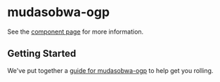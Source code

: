 mudasobwa-ogp
================

See the [component page](http://mudasobwa.github.io/wc/mudasobwa-ogp) for more information.

## Getting Started

We've put together a [guide for mudasobwa-ogp](http://www.polymer-project.org/docs/start/reusableelements.html) to help get you rolling.

